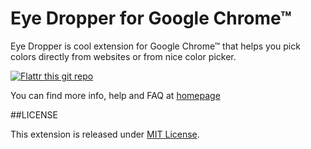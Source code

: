Eye Dropper for Google Chrome™
==============================

Eye Dropper is cool extension for Google Chrome™ that helps you pick colors directly from websites or from nice color picker.

[![Flattr this git repo](http://api.flattr.com/button/flattr-badge-large.png)](https://flattr.com/thing/173858)

You can find more info, help and FAQ at [homepage](http://eye-dropper.kepi.cz/)

##LICENSE

This extension is released under [MIT License](http://github.com/kepi/chromeEyeDropper/blob/master/MIT-LICENSE.txt).


